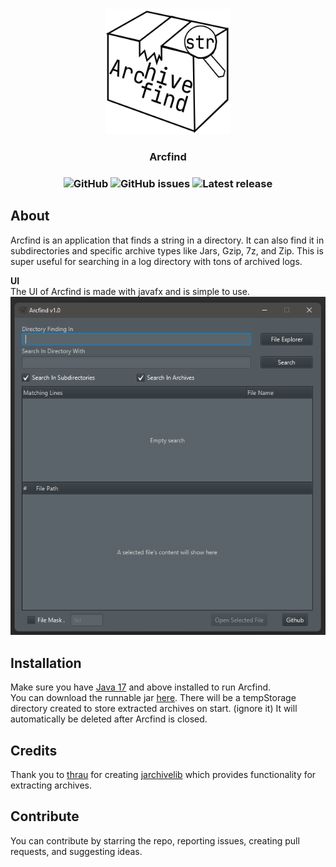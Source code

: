 
<div align="center">
  <a href="https://github.com/udu3324/Arcfind">
    <img src="https://raw.githubusercontent.com/udu3324/Arcfind/master/src/main/resources/com/udu/arcfind/arcfind-logo.png" alt="Logo" width="200" height="200">
  </a>

<h3 align="center">Arcfind</h3>
<h3 align="center">
<img alt="GitHub" src="https://img.shields.io/github/license/udu3324/Arcfind">  
<img alt="GitHub issues"	src="https://img.shields.io/github/issues/udu3324/Arcfind">  
<img alt="Latest release" src="https://img.shields.io/github/v/release/udu3324/Arcfind">  
</h3>
</div>

## About
Arcfind is an application that finds a string in a directory. It can also find it in subdirectories and specific archive types like Jars, Gzip, 7z, and Zip. This is super useful for searching in a log directory with tons of archived logs.

**UI**     
The UI of Arcfind is made with javafx and is simple to use.    
![demo](https://raw.githubusercontent.com/udu3324/Arcfind/master/src/main/resources/com/udu/arcfind/demo1.png)

## Installation
Make sure you have [Java 17](https://www.oracle.com/java/technologies/javase/jdk17-archive-downloads.html) and above installed to run Arcfind.       
You can download the runnable jar [here](https://github.com/udu3324/Arcfind/releases/latest).     There will be a tempStorage directory created to store extracted archives on start. (ignore it) It will automatically be deleted after Arcfind is closed.

## Credits
Thank you to [thrau](https://github.com/thrau) for creating [jarchivelib](https://github.com/thrau/jarchivelib) which provides functionality for extracting archives.

## Contribute
You can contribute by starring the repo, reporting issues, creating pull requests, and suggesting ideas.